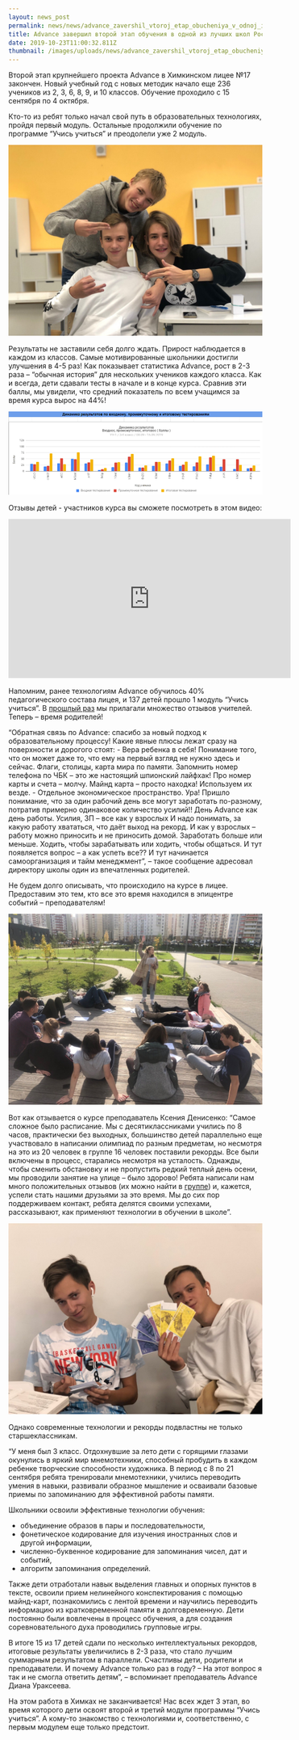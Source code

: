 ```yaml
---
layout: news_post
permalink: news/news/advance_zavershil_vtoroj_etap_obucheniya_v_odnoj_iz_luchshih_shkol_rossii/index.html
title: Advance завершил второй этап обучения в одной из лучших школ России
date: 2019-10-23T11:00:32.811Z
thumbnail: /images/uploads/news/advance_zavershil_vtoroj_etap_obucheniya_v_odnoj_iz_luchshih_shkol_rossii-01.jpg
---
```

Второй этап крупнейшего проекта Advance в Химкинском лицее №17 закончен. Новый учебный год с новых методик начало еще 236 учеников из 2, 3, 6, 8, 9, и 10 классов. Обучение проходило с 15 сентября по 4 октября.

Кто-то из ребят только начал свой путь в образовательных технологиях, пройдя первый модуль. Остальные продолжили обучение по программе “Учись учиться” и преодолели уже 2 модуль.

![](/images/uploads/advance_zavershil_vtoroj_etap_obucheniya_v_odnoj_iz_luchshih_shkol_rossii-02.jpg)

Результаты не заставили себя долго ждать. Прирост наблюдается в каждом из классов. Самые мотивированные школьники достигли улучшения в 4-5 раз! Как показывает статистика Advance, рост в 2-3 раза – “обычная история” для нескольких учеников каждого класса. Как и всегда, дети сдавали тесты в начале и в конце курса. Сравнив эти баллы, мы увидели, что средний показатель по всем учащимся за время курса вырос на 44%!

![](/images/uploads/advance_zavershil_vtoroj_etap_obucheniya_v_odnoj_iz_luchshih_shkol_rossii-03.jpg)

Отзывы детей - участников курса вы сможете посмотреть в этом видео:

<iframe width="560" height="315" src="https://www.youtube.com/embed/DwcaFak2xmY" frameborder="0" allow="accelerometer; autoplay; encrypted-media; gyroscope; picture-in-picture" allowfullscreen></iframe>

Напомним, ранее технологиям Advance обучилось 40% педагогического состава лицея, и 137 детей прошло 1 модуль “Учись учиться”. В [прошлый раз](https://advance-club.ru/news/obuchenie-v-odnoj-iz-luchshix-shkol-rossii-po-texnologiyam-advance.html) мы прилагали множество отзывов учителей. Теперь – время родителей!

“Обратная связь по Advance: спасибо за новый подход к образовательному процессу! Какие явные плюсы лежат сразу на поверхности и дорогого стоят: - Вера ребенка в себя! Понимание того, что он может даже то, что ему на первый взгляд не нужно здесь и сейчас. Флаги, столицы, карта мира по памяти. Запомнить номер телефона по ЧБК – это же настоящий шпионский лайфхак! Про номер карты и счета – молчу. Майнд карта – просто находка! Используем их везде. - Отдельное экономическое пространство. Ура! Пришло понимание, что за один рабочий день все могут заработать по-разному, потратив примерно одинаковое количество усилий!! День Advance как день работы. Усилия, ЗП – все как у взрослых И надо понимать, за какую работу хвататься, что даёт выход на рекорд. И как у взрослых – работу можно приносить и не приносить домой. Заработать больше или меньше. Ходить, чтобы зарабатывать или ходить, чтобы общаться. И тут появляется вопрос – а как успеть все?? И тут начинается самоорганизация и тайм менеджмент”, – такое сообщение адресовал директору школы один из впечатленных родителей.

Не будем долго описывать, что происходило на курсе в лицее. Предоставим это тем, кто все это время находился в эпицентре событий – преподавателям!

![](/images/uploads/advance_zavershil_vtoroj_etap_obucheniya_v_odnoj_iz_luchshih_shkol_rossii-04.jpg)

Вот как отзывается о курсе преподаватель Ксения Денисенко: “Самое сложное было расписание. Мы с десятиклассниками учились по 8 часов, практически без выходных, большинство детей параллельно еще участвовало в написании олимпиад по разным предметам, но несмотря на это из 20 человек в группе 16 человек поставили рекорды. Все были включены в процесс, старались несмотря на усталость. Однажды, чтобы сменить обстановку и не пропустить редкий теплый день осени, мы проводили занятие на улице – было здорово! Ребята написали нам много положительных отзывов (их можно найти в [группе](https://vk.com/advanceclub)) и, кажется, успели стать нашими друзьями за это время. Мы до сих пор поддерживаем контакт, ребята делятся своими успехами, рассказывают, как применяют технологии в обучении в школе”.

![](/images/uploads/advance_zavershil_vtoroj_etap_obucheniya_v_odnoj_iz_luchshih_shkol_rossii-05.jpg)

Однако современные технологии и рекорды подвластны не только старшеклассникам.

“У меня был 3 класс. Отдохнувшие за лето дети с горящими глазами окунулись в яркий мир мнемотехники, способный пробудить в каждом ребенке творческие способности художника. В период с 8 по 21 сентября ребята тренировали мнемотехники, учились переводить умения в навыки, развивали образное мышление и осваивали базовые приемы по запоминанию для эффективной работы памяти.

 Школьники освоили эффективные технологии обучения:
- объединение образов в пары и последовательности,
- фонетическое кодирование для изучения иностранных слов и другой информации,
- численно-буквенное кодирование для запоминания чисел, дат и событий,
- алгоритм запоминания определений.

Также дети отработали навык выделения главных и опорных пунктов в тексте, освоили прием нелинейного конспектирования с помощью майнд-карт, познакомились с лентой времени и научились переводить информацию из кратковременной памяти в долговременную. Дети постоянно были вовлечены в процесс обучения, а для создания соревновательного духа проводились групповые игры.

В итоге 15 из 17 детей сдали по несколько интеллектуальных рекордов, итоговые результаты увеличились в 2-3 раза, что стало лучшим суммарным результатом в параллели. Счастливы дети, родители и преподаватели. И почему Advance только раз в году? – На этот вопрос я так и не смогла ответить детям”, – вспоминает преподаватель Advance Диана Ураксеева.

На этом работа в Химках не заканчивается! Нас всех ждет 3 этап, во время которого дети освоят второй и третий модули программы “Учись учиться”. А кому-то знакомство с технологиями и, соответственно, с первым модулем еще только предстоит.